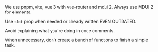 We use pnpm, vite, vue 3 with vue-router and mdui 2.
Always use MDUI 2 for elements.

Use `slot` prop when needed or already written EVEN OUTDATED.

Avoid explaining what you're doing in code comments.

When unnecessary, don't create a bunch of functions to finish a simple task.
